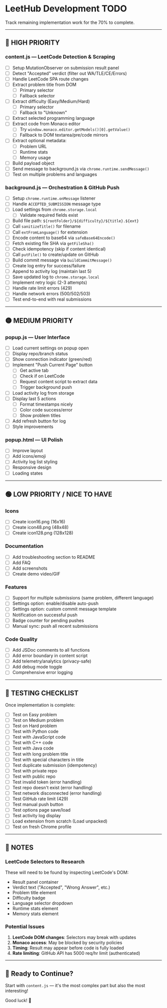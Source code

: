 # LeetHub Development TODO

Track remaining implementation work for the 70% to complete.

---

## 🔴 HIGH PRIORITY

### content.js — LeetCode Detection & Scraping

- [ ] Setup MutationObserver on submission result panel
- [ ] Detect "Accepted" verdict (filter out WA/TLE/CE/Errors)
- [ ] Handle LeetCode SPA route changes
- [ ] Extract problem title from DOM
  - [ ] Primary selector
  - [ ] Fallback selector
- [ ] Extract difficulty (Easy/Medium/Hard)
  - [ ] Primary selector
  - [ ] Fallback to "Unknown"
- [ ] Extract selected programming language
- [ ] Extract code from Monaco editor
  - [ ] Try `window.monaco.editor.getModels()[0].getValue()`
  - [ ] Fallback to DOM textarea/pre/code mirrors
- [ ] Extract optional metadata:
  - [ ] Problem URL
  - [ ] Runtime stats
  - [ ] Memory usage
- [ ] Build payload object
- [ ] Send message to background.js via `chrome.runtime.sendMessage()`
- [ ] Test on multiple problems and languages

### background.js — Orchestration & GitHub Push

- [ ] Setup `chrome.runtime.onMessage` listener
- [ ] Handle `ACCEPTED_SUBMISSION` message type
- [ ] Load settings from `chrome.storage.local`
  - [ ] Validate required fields exist
- [ ] Build file path: `${rootFolder}/${difficulty}/${title}.${ext}`
- [ ] Call `sanitizeTitle()` for filename
- [ ] Call `extFromLanguage()` for extension
- [ ] Encode content to base64 via `safeBase64Encode()`
- [ ] Fetch existing file SHA via `getFileSha()`
- [ ] Check idempotency (skip if content identical)
- [ ] Call `putFile()` to create/update on GitHub
- [ ] Build commit message via `buildCommitMessage()`
- [ ] Create log entry for success/failure
- [ ] Append to activity log (maintain last 5)
- [ ] Save updated log to `chrome.storage.local`
- [ ] Implement retry logic (2-3 attempts)
- [ ] Handle rate limit errors (429)
- [ ] Handle network errors (500/502/503)
- [ ] Test end-to-end with real submissions

---

## 🟡 MEDIUM PRIORITY

### popup.js — User Interface

- [ ] Load current settings on popup open
- [ ] Display repo/branch status
- [ ] Show connection indicator (green/red)
- [ ] Implement "Push Current Page" button
  - [ ] Get active tab
  - [ ] Check if on LeetCode
  - [ ] Request content script to extract data
  - [ ] Trigger background push
- [ ] Load activity log from storage
- [ ] Display last 5 actions
  - [ ] Format timestamps nicely
  - [ ] Color code success/error
  - [ ] Show problem titles
- [ ] Add refresh button for log
- [ ] Style improvements

### popup.html — UI Polish

- [ ] Improve layout
- [ ] Add icons/emoji
- [ ] Activity log list styling
- [ ] Responsive design
- [ ] Loading states

---

## 🟢 LOW PRIORITY / NICE TO HAVE

### Icons

- [ ] Create icon16.png (16x16)
- [ ] Create icon48.png (48x48)
- [ ] Create icon128.png (128x128)

### Documentation

- [ ] Add troubleshooting section to README
- [ ] Add FAQ
- [ ] Add screenshots
- [ ] Create demo video/GIF

### Features

- [ ] Support for multiple submissions (same problem, different language)
- [ ] Settings option: enable/disable auto-push
- [ ] Settings option: custom commit message template
- [ ] Notification on successful push
- [ ] Badge counter for pending pushes
- [ ] Manual sync: push all recent submissions

### Code Quality

- [ ] Add JSDoc comments to all functions
- [ ] Add error boundary in content script
- [ ] Add telemetry/analytics (privacy-safe)
- [ ] Add debug mode toggle
- [ ] Comprehensive error logging

---

## 🧪 TESTING CHECKLIST

Once implementation is complete:

- [ ] Test on Easy problem
- [ ] Test on Medium problem
- [ ] Test on Hard problem
- [ ] Test with Python code
- [ ] Test with JavaScript code
- [ ] Test with C++ code
- [ ] Test with Java code
- [ ] Test with long problem title
- [ ] Test with special characters in title
- [ ] Test duplicate submission (idempotency)
- [ ] Test with private repo
- [ ] Test with public repo
- [ ] Test invalid token (error handling)
- [ ] Test repo doesn't exist (error handling)
- [ ] Test network disconnected (error handling)
- [ ] Test GitHub rate limit (429)
- [ ] Test manual push button
- [ ] Test options page save/load
- [ ] Test activity log display
- [ ] Load extension from scratch (Load unpacked)
- [ ] Test on fresh Chrome profile

---

## 📝 NOTES

### LeetCode Selectors to Research

These will need to be found by inspecting LeetCode's DOM:

- Result panel container
- Verdict text ("Accepted", "Wrong Answer", etc.)
- Problem title element
- Difficulty badge
- Language selector dropdown
- Runtime stats element
- Memory stats element

### Potential Issues

1. **LeetCode DOM changes**: Selectors may break with updates
2. **Monaco access**: May be blocked by security policies
3. **Timing**: Result may appear before code is fully loaded
4. **Rate limiting**: GitHub API has 5000 req/hr limit (authenticated)

---

## 🚀 Ready to Continue?

Start with `content.js` — it's the most complex part but also the most interesting!

Good luck! 🎉

